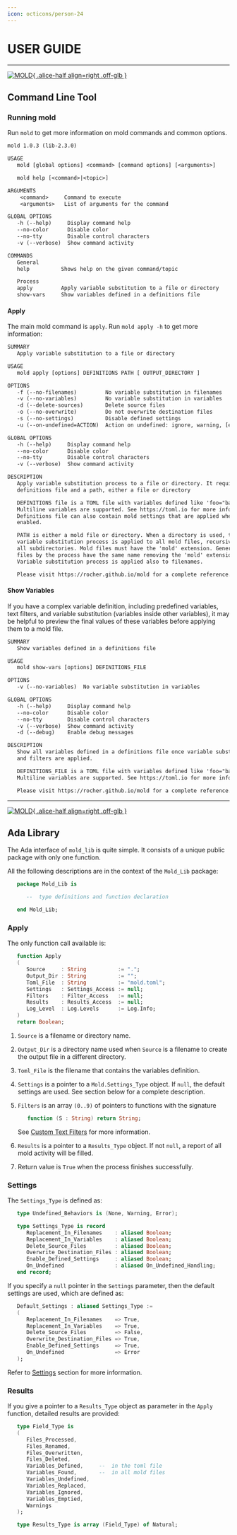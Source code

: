 ```yaml
---
icon: octicons/person-24
---
```


# USER GUIDE

---

[![MOLD](img/Ada_Mold_CLI.png){ .alice-half align=right .off-glb }](https://github.com/rocher/mold)
## Command Line Tool

### Running mold

Run `mold` to get more information on mold commands and common options.

```txt title="mold"
mold 1.0.3 (lib-2.3.0)

USAGE
   mold [global options] <command> [command options] [<arguments>]

   mold help [<command>|<topic>]

ARGUMENTS
    <command>     Command to execute
    <arguments>   List of arguments for the command

GLOBAL OPTIONS
   -h (--help)     Display command help
   --no-color      Disable color
   --no-tty        Disable control characters
   -v (--verbose)  Show command activity

COMMANDS
   General
   help          Shows help on the given command/topic

   Process
   apply         Apply variable substitution to a file or directory
   show-vars     Show variables defined in a definitions file
```

#### Apply

The main mold command is `apply`. Run `mold apply -h` to get more information:

```txt title="mold apply -h"
SUMMARY
   Apply variable substitution to a file or directory

USAGE
   mold apply [options] DEFINITIONS PATH [ OUTPUT_DIRECTORY ]

OPTIONS
   -f (--no-filenames)         No variable substitution in filenames
   -v (--no-variables)         No variable substitution in variables
   -d (--delete-sources)       Delete source files
   -o (--no-overwrite)         Do not overwrite destination files
   -s (--no-settings)          Disable defined settings
   -u (--on-undefined=ACTION)  Action on undefined: ignore, warning, [error]

GLOBAL OPTIONS
   -h (--help)     Display command help
   --no-color      Disable color
   --no-tty        Disable control characters
   -v (--verbose)  Show command activity

DESCRIPTION
   Apply variable substitution process to a file or directory. It requires a
   definitions file and a path, either a file or directory

   DEFINITIONS file is a TOML file with variables defined like 'foo="bar"'.
   Multiline variables are supported. See https://toml.io for more information.
   Definitions file can also contain mold settings that are applied when
   enabled.

   PATH is either a mold file or directory. When a directory is used, the
   variable substitution process is applied to all mold files, recursively in
   all subdirectories. Mold files must have the 'mold' extension. Generated
   files by the process have the same name removing the 'mold' extension.
   Variable substitution process is applied also to filenames.

   Please visit https://rocher.github.io/mold for a complete reference.

```
#### Show Variables

If you have a complex variable definition, including predefined variables,
text filters, and variable substitution (variables inside other variables), it
may be helpful to preview the final values of these variables before applying
them to a mold file.

```txt title="mold show-vars -h"
SUMMARY
   Show variables defined in a definitions file

USAGE
   mold show-vars [options] DEFINITIONS_FILE

OPTIONS
   -v (--no-variables)  No variable substitution in variables

GLOBAL OPTIONS
   -h (--help)     Display command help
   --no-color      Disable color
   --no-tty        Disable control characters
   -v (--verbose)  Show command activity
   -d (--debug)    Enable debug messages

DESCRIPTION
   Show all variables defined in a definitions file once variable substitution
   and filters are applied.

   DEFINITIONS_FILE is a TOML file with variables defined like 'foo="bar"'.
   Multiline variables are supported. See https://toml.io for more information.

   Please visit https://rocher.github.io/mold for a complete reference.

```

---

[![MOLD](img/Ada_Mold_Lib.png){ .alice-half align=right .off-glb }](https://github.com/rocher/mold_lib)
## Ada Library

The Ada interface of `mold_lib` is quite simple. It consists of a unique
public package with only one function.

All the following descriptions are in the context of the `Mold_Lib` package:

```ada title="mold_lib.ads"
   package Mold_Lib is

      --  type definitions and function declaration

   end Mold_Lib;
```

### Apply

The only function call available is:

```ada title="mold.ads"
   function Apply
   (
      Source     : String          := ".";
      Output_Dir : String          := "";
      Toml_File  : String          := "mold.toml";
      Settings   : Settings_Access := null;
      Filters    : Filter_Access   := null;
      Results    : Results_Access  := null;
      Log_Level  : Log.Levels      := Log.Info;
   )
   return Boolean;
```

  1. `Source` is a filename or directory name.

  2. `Output_Dir` is a directory name used when `Source` is a filename to
     create the output file in a different directory.

  3. `Toml_File` is the filename that contains the variables definition.

  4. `Settings` is a pointer to a `Mold.Settings_Type` object. If `null`, the
     default settings are used. See section below for a complete description.

  5. `Filters` is an array `(0..9)` of pointers to functions with the
     signature
     ```ada
        function (S : String) return String;
     ```
     See [Custom Text Filters](reference-guide.md#custom-text-filters) for
     more  information.

  6. `Results` is a pointer to a `Results_Type` object. If not `null`, a
     report of all mold activity will be filled.

  6. Return value is `True` when the process finishes successfully.


### Settings

The `Settings_Type` is defined as:

```ada title="mold.ads"
   type Undefined_Behaviors is (None, Warning, Error);

   type Settings_Type is record
      Replacement_In_Filenames    : aliased Boolean;
      Replacement_In_Variables    : aliased Boolean;
      Delete_Source_Files         : aliased Boolean;
      Overwrite_Destination_Files : aliased Boolean;
      Enable_Defined_Settings     : aliased Boolean;
      On_Undefined                : aliased On_Undefined_Handling;
   end record;
```

If you specify a `null` pointer in the `Settings` parameter, then the default
settings are used, which are defined as:

```ada title="mold_lib.ads"
   Default_Settings : aliased Settings_Type :=
   (
      Replacement_In_Filenames    => True,
      Replacement_In_Variables    => True,
      Delete_Source_Files         => False,
      Overwrite_Destination_Files => True,
      Enable_Defined_Settings     => True,
      On_Undefined                => Error
   );
```

Refer to [Settings](reference-guide.md#settings) section for more information.


### Results

If you give a pointer to a `Results_Type` object as parameter in the `Apply`
function, detailed results are provided:

```ada title="mold_lib.ads"
   type Field_Type is
   (
      Files_Processed,
      Files_Renamed,
      Files_Overwritten,
      Files_Deleted,
      Variables_Defined,     --  in the toml file
      Variables_Found,       --  in all mold files
      Variables_Undefined,
      Variables_Replaced,
      Variables_Ignored,
      Variables_Emptied,
      Warnings
   );

   type Results_Type is array (Field_Type) of Natural;
```
